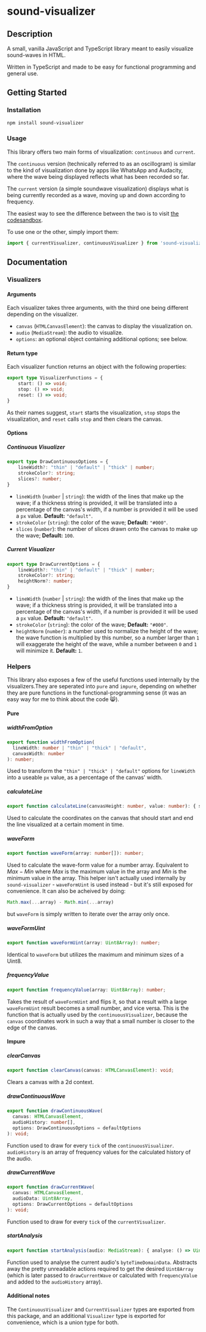 # sound-visualizer

## Description

A small, vanilla JavaScript and TypeScript library meant to easily visualize sound-waves in HTML.

Written in TypeScript and made to be easy for functional programming and general use.

## Getting Started

### Installation

```bash
npm install sound-visualizer
```

### Usage

This library offers two main forms of visualization: `continuous` and `current`.

The `continuous` version (technically referred to as an oscillogram) is similar to the kind of visualization done by apps like WhatsApp and Audacity, where the wave being displayed reflects what has been recorded so far.

The `current` version (a simple soundwave visualization) displays what is being currently recorded as a wave,
moving up and down according to frequency.

The easiest way to see the difference between the two is to visit [the codesandbox](https://codesandbox.io/p/sandbox/competent-curran-wpmxlu?selection=%5B%7B%22endColumn%22%3A10%2C%22endLineNumber%22%3A19%2C%22startColumn%22%3A10%2C%22startLineNumber%22%3A19%7D%5D).

To use one or the other, simply import them:

```typescript
import { currentVisualizer, continuousVisualizer } from 'sound-visualizer';
```

## Documentation

### Visualizers

#### Arguments

Each visualizer takes three arguments,
with the third one being different depending on the visualizer.

- `canvas` (`HTMLCanvasElement`): the canvas to display the visualization on.
- `audio` (`MediaStream`): the audio to visualize.
- `options`: an optional object containing additional options; see below.

#### Return type

Each visualizer function returns an object with the following properties:

```typescript
export type VisualizerFunctions = {
    start: () => void;
    stop: () => void;
    reset: () => void;
}
```

As their names suggest, `start` starts the visualization, `stop` stops the visualization, and `reset` calls `stop` and then clears the canvas.

#### Options

##### Continuous Visualizer

```typescript
export type DrawContinuousOptions = {
    lineWidth?: "thin" | "default" | "thick" | number;
    strokeColor?: string;
    slices?: number;
}
```

- `lineWidth` (`number` | `string`): the width of the lines that make up the wave; if a thickness string is provided, it will be translated into a percentage of the canvas's width, if a number is provided it will be used a `px` value. **Default:** `"default"`.
- `strokeColor` (`string`): the color of the wave; **Default:** `"#000"`.
- `slices` (`number`): the number of slices drawn onto the canvas to make up the wave; **Default:** `100`.

##### Current Visualizer

```typescript
export type DrawCurrentOptions = {
    lineWidth?: "thin" | "default" | "thick" | number;
    strokeColor?: string;
    heightNorm?: number;
}
```

- `lineWidth` (`number` | `string`): the width of the lines that make up the wave; if a thickness string is provided, it will be translated into a percentage of the canvas's width, if a number is provided it will be used a `px` value. **Default:** `"default"`.
- `strokeColor` (`string`): the color of the wave; **Default:** `"#000"`.
- `heightNorm` (`number`): a number used to normalize the height of the wave; the wave function is multiplied by this number, so a number larger than `1` will exaggerate the height of the wave, while a number between `0` and `1` will minimize it. **Default:** `1`.

### Helpers

This library also exposes a few of the useful functions used internally by the visualizers.They are seperated into `pure` and `impure`, depending on whether they are pure functions in the functional-programming sense (it was an easy way for me to think about the code :smile_cat:).

#### Pure

##### widthFromOption

```typescript
export function widthFromOption(
  lineWidth: number | "thin" | "thick" | "default",
  canvasWidth: number
): number;
```

Used to transform the `"thin" | "thick" | "default"` options for `lineWidth` into a useable `px` value, as a percentage of the canvas' width.

##### calculateLine

```typescript
export function calculateLine(canvasHeight: number, value: number): { start: number; end: number };
```

Used to calculate the coordinates on the canvas that should start and end the line visualized at a certain moment in time.

##### waveForm

```typescript
export function waveForm(array: number[]): number;
```

Used to calculate the wave-form value for a number array. Equivalent to $Max - Min$ where $Max$ is the maximum value in the array and $Min$ is the minimum value in the array. This helper isn't actually used internally by `sound-visualizer` - `waveFormUint` is used instead - but it's still exposed for convenience. It can also be acheived by doing:

```typescript
Math.max(...array) - Math.min(...array)
```

but `waveForm` is simply written to iterate over the array only once.

##### waveFormUint

```typescript
export function waveFormUint(array: Uint8Array): number;
```

Identical to `waveForm` but utilizes the maximum and minimum sizes of a Uint8.

##### frequencyValue

```typescript
export function frequencyValue(array: Uint8Array): number;
```

Takes the result of `waveFormUint` and flips it, so that a result with a large `waveFormUint` result becomes a small number, and vice versa. This is the function that is actually used by the `continuousVisualizer`, because the `canvas` coordinates work in such a way that a small number is closer to the edge of the canvas.

#### Impure

##### clearCanvas

```typescript
export function clearCanvas(canvas: HTMLCanvasElement): void;
```

Clears a canvas with a 2d context.

##### drawContinuousWave

```typescript
export function drawContinuousWave(
  canvas: HTMLCanvasElement,
  audioHistory: number[],
  options: DrawContinuousOptions = defaultOptions
): void;
```

Function used to draw for every `tick` of the `continuousVisualizer`. `audioHistory` is an array of frequency values for the calculated history of the audio.

##### drawCurrentWave

```typescript
export function drawCurrentWave(
  canvas: HTMLCanvasElement,
  audioData: Uint8Array,
  options: DrawCurrentOptions = defaultOptions
): void;
```

Function used to draw for every `tick` of the `currentVisualizer`.

##### startAnalysis

```typescript
export function startAnalysis(audio: MediaStream): { analyse: () => Uint8Array, disconnect: () => void };
```

Function used to analyse the current audio's `byteTimeDomainData`. Abstracts away the pretty unreadable actions required to get the desired `Uint8Array` (which is later passed to `drawCurrentWave` or calculated with `frequencyValue` and added to the `audioHistory` array).

#### Additional notes

The `ContinuousVisualizer` and `CurrentVisualizer` types are exported from this package, and an additional `Visualizer` type is exported for convenience, which is a union type for both.
